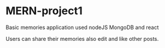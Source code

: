# MERN-project1

Basic memories application used nodeJS MongoDB and react

Users can share their memories also edit and like other posts.
